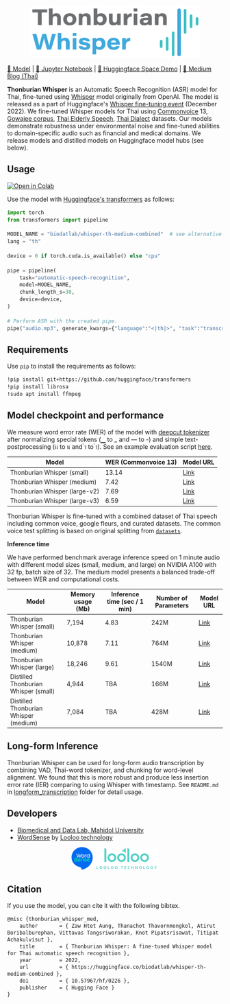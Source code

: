 <p align="center">
  <img src="assets/thonburian-whisper-logo.png" width="400"/>
</p>

[🤖 Model](https://huggingface.co/biodatlab/whisper-th-medium-combined) | [📔 Jupyter Notebook](https://github.com/biodatlab/thonburian-whisper/blob/main/thonburian_whisper_notebook.ipynb) | [🤗 Huggingface Space Demo](https://huggingface.co/spaces/biodatlab/whisper-thai-demo) | [📃 Medium Blog (Thai)](https://medium.com/@Loolootech/thonburian-whisper-asr-27c067c534cb)

**Thonburian Whisper** is an Automatic Speech Recognition (ASR) model for Thai, fine-tuned using [Whisper](https://openai.com/blog/whisper/) model
originally from OpenAI. The model is released as a part of Huggingface's [Whisper fine-tuning event](https://github.com/huggingface/community-events/tree/main/whisper-fine-tuning-event)  (December 2022). We fine-tuned Whisper models for Thai using [Commonvoice](https://commonvoice.mozilla.org/th) 13, [Gowajee corpus](https://github.com/ekapolc/gowajee_corpus), [Thai Elderly Speech](https://github.com/VISAI-DATAWOW/Thai-Elderly-Speech-dataset/releases/tag/v1.0.0), [Thai Dialect](https://github.com/SLSCU/thai-dialect-corpus) datasets. Our models demonstrate robustness under environmental noise and fine-tuned abilities to domain-specific audio such as financial and medical domains. We release models and distilled models on Huggingface model hubs (see below).

## Usage

[![Open in Colab](https://colab.research.google.com/assets/colab-badge.svg)](https://colab.research.google.com/github/biodatlab/thonburian-whisper/blob/main/thonburian_whisper_notebook.ipynb)

Use the model with [Huggingface's transformers](https://github.com/huggingface/transformers) as follows:

```py
import torch
from transformers import pipeline

MODEL_NAME = "biodatlab/whisper-th-medium-combined"  # see alternative model names below
lang = "th"

device = 0 if torch.cuda.is_available() else "cpu"

pipe = pipeline(
    task="automatic-speech-recognition",
    model=MODEL_NAME,
    chunk_length_s=30,
    device=device,
)

# Perform ASR with the created pipe.
pipe("audio.mp3", generate_kwargs={"language":"<|th|>", "task":"transcribe"}, batch_size=16)["text"]
```

## Requirements

Use `pip` to install the requirements as follows:

```sh
!pip install git+https://github.com/huggingface/transformers
!pip install librosa
!sudo apt install ffmpeg
```

## Model checkpoint and performance

We measure word error rate (WER) of the model with [deepcut tokenizer](https://github.com/rkcosmos/deepcut) after
normalizing special tokens (▁ to _ and — to -) and simple text-postprocessing (เเ to แ and  ํา to  ำ). See an example evaluation script [here](https://github.com/biodatlab/thonburian-whisper/blob/main/evaluations/evaluate.py).

| Model                    | WER (Commonvoice 13) | Model URL |
|------------------------------|--------------------------|---------------|
| Thonburian Whisper (small)   | 13.14     | [Link](https://huggingface.co/biodatlab/whisper-th-small-combined) |
| Thonburian Whisper (medium)  | 7.42      | [Link](https://huggingface.co/biodatlab/whisper-th-medium-combined) |
| Thonburian Whisper (large-v2)| 7.69      | [Link](https://huggingface.co/biodatlab/whisper-th-large-combined) |
| Thonburian Whisper (large-v3)| 6.59      | [Link](https://huggingface.co/biodatlab/whisper-th-large-v3-combined) |


Thonburian Whisper is fine-tuned with a combined dataset of Thai speech including common voice, google fleurs, and curated datasets.
The common voice test splitting is based on original splitting from [`datasets`](https://huggingface.co/docs/datasets/index).

**Inference time**

We have performed benchmark average inference speed on 1 minute audio with different model sizes (small, medium, and large)
on NVIDIA A100 with 32 fp, batch size of 32. The medium model presents a balanced trade-off between WER and computational costs.

| Model                            | Memory usage (Mb) | Inference time (sec / 1 min) | Number of Parameters | Model URL |
|----------------------------------|-------------------|------------------------------|----------------------|-----------|
| Thonburian Whisper (small)           | 7,194       | 4.83                | 242M       | [Link](https://huggingface.co/biodatlab/whisper-th-small-combined) |
| Thonburian Whisper (medium)          | 10,878      | 7.11                | 764M       | [Link](https://huggingface.co/biodatlab/whisper-th-medium-combined) |
| Thonburian Whisper (large)           | 18,246      | 9.61                | 1540M      | [Link](https://huggingface.co/biodatlab/whisper-th-large-combined) |
| Distilled Thonburian Whisper (small) | 4,944       | TBA                 | 166M       | [Link](https://huggingface.co/biodatlab/distill-whisper-th-small) |
| Distilled Thonburian Whisper (medium)| 7,084       | TBA                 | 428M       | [Link](https://huggingface.co/biodatlab/distill-whisper-th-medium) |

## Long-form Inference

Thonburian Whisper can be used for long-form audio transcription by combining VAD, Thai-word tokenizer, and chunking for word-level alignment.
We found that this is more robust and produce less insertion error rate (IER) comparing to using Whisper with timestamp. See `README.md` in [longform_transcription](https://github.com/biodatlab/thonburian-whisper/tree/main/longform_transcription) folder for detail usage.


## Developers

- [Biomedical and Data Lab, Mahidol University](https://biodatlab.github.io/)
- [WordSense](https://www.facebook.com/WordsenseAI) by [Looloo technology](https://loolootech.com/)

<p align="center">
  <img width="50px" src="assets/wordsense-looloo.png" />
  <img width="150px" src="assets/looloo-logo.png" />
</p>

## Citation

If you use the model, you can cite it with the following bibtex.

```
@misc {thonburian_whisper_med,
    author       = { Zaw Htet Aung, Thanachot Thavornmongkol, Atirut Boribalburephan, Vittavas Tangsriworakan, Knot Pipatsrisawat, Titipat Achakulvisut },
    title        = { Thonburian Whisper: A fine-tuned Whisper model for Thai automatic speech recognition },
    year         = 2022,
    url          = { https://huggingface.co/biodatlab/whisper-th-medium-combined },
    doi          = { 10.57967/hf/0226 },
    publisher    = { Hugging Face }
}
```
